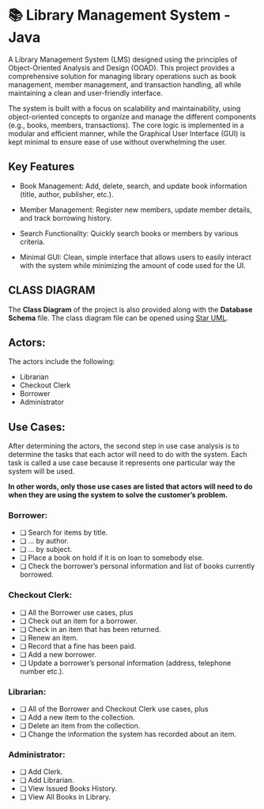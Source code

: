 # 📚 Library Management System -Java





A Library Management System (LMS) designed using the principles of Object-Oriented Analysis and Design (OOAD). This project provides a comprehensive solution for managing library operations such as book management, member management, and transaction handling, all while maintaining a clean and user-friendly interface.

The system is built with a focus on scalability and maintainability, using object-oriented concepts to organize and manage the different components (e.g., books, members, transactions). The core logic is implemented in a modular and efficient manner, while the Graphical User Interface (GUI) is kept minimal to ensure ease of use without overwhelming the user.


## Key Features

*   Book Management: Add, delete, search, and update book information (title, author, publisher, etc.).

*  Member Management: Register new members, update member details, and track borrowing history.

*  Search Functionality: Quickly search books or members by various criteria.

*  Minimal GUI: Clean, simple interface that allows users to easily interact with the system while minimizing the amount of code used for the UI.





## CLASS DIAGRAM


The **Class Diagram** of the project is also provided along with the **Database Schema** file. The class diagram file can be opened using [Star UML](http://staruml.io/).

 

## Actors:
The actors include the following: 
* Librarian
* Checkout Clerk
* Borrower
* Administrator

## Use Cases:
After determining the actors, the second step in use case analysis is to determine the tasks that each actor will need to do with the system. Each task is called a use case because it represents one particular way the system will be used.

**In other words, only those use cases are listed that actors will need to do when they are using the system to solve the customer’s problem.** 

### Borrower:
* ❏ Search for items by title.
* ❏ ... by author.
* ❏ ... by subject.
* ❏ Place a book on hold if it is on loan to somebody else.
* ❏ Check  the  borrower’s  personal  information  and  list  of  books  currently
borrowed.

### Checkout Clerk:
* ❏ All the Borrower use cases, plus
* ❏ Check out an item for a borrower.
* ❏ Check in an item that has been returned.
* ❏ Renew an item.
* ❏ Record that a fine has been paid.
* ❏ Add a new borrower.
* ❏ Update a borrower’s personal information (address, telephone number etc.).

### Librarian:
* ❏ All of the Borrower and Checkout Clerk use cases, plus
* ❏ Add a new item to the collection.
* ❏ Delete an item from the collection.
* ❏ Change the information the system has recorded about an item.

### Administrator:
* ❏ Add Clerk.
* ❏ Add Librarian.
* ❏ View Issued Books History.
* ❏ View All Books in Library.












